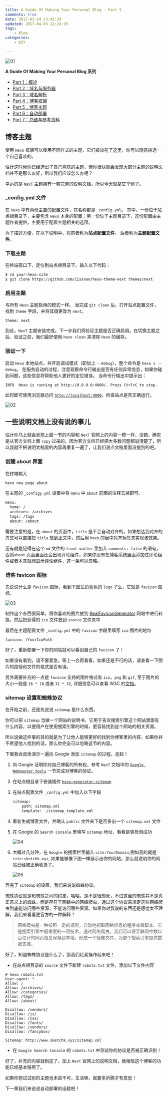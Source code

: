 ```yaml
---
title: A Guide Of Making Your Personal Blog - Part 5
comments: true
date: 2017-03-24 23:42:29
updated: 2017-04-03 22:24:29
tags:
	- Blog
categories:
	- DIY

---
```


<!-- more -->

![01](01.png)

**A Guide Of Making Your Personal Blog 系列**

* [Part 1：概述](http://sketchk.xyz/2017/03/24/A-Guide-Of-Making-Your-Personal-Blog-Part-1/)
* [Part 2：域名与服务器](http://sketchk.xyz/2017/03/24/A-Guide-Of-Making-Your-Personal-Blog-Part-2/)
* [Part 3：域名解析](http://sketchk.xyz/2017/03/24/A-Guide-Of-Making-Your-Personal-Blog-Part-3/)
* [Part 4：博客框架](http://sketchk.xyz/2017/03/24/A-Guide-Of-Making-Your-Personal-Blog-Part-4/)
* [Part 5：博客主题](http://sketchk.xyz/2017/03/24/A-Guide-Of-Making-Your-Personal-Blog-Part-5/)
* [Part 6：自动部署](http://sketchk.xyz/2017/03/24/A-Guide-Of-Making-Your-Personal-Blog-Part-6/)
* [Part 7：总结与参考资料](http://sketchk.xyz/2017/03/24/A-Guide-Of-Making-Your-Personal-Blog-Part-7/)

## 博客主题

使用 `Hexo` 框架可以使用不同样式的主题，它们被放在了[这里](https://hexo.io/themes/)，你可以随意挑选一个自己喜欢的。

估计这时候你已经选出了自己喜欢的主题，但你很快就会发现大部分主题的说明文档并不是那么友好，所以我们应该怎么办呢？

幸运的是 [`NexT`](https://theme-next.iissnan.com/) 主题拥有一套完整的说明文档，所以今天就拿它举例了。

### _config.yml 文件

在 `Hexo` 中有两份主要的配置文件，其名称都是 `_config.yml`。 其中，一份位于站点根目录下，主要包含 `Hexo` 本身的配置；另一份位于主题目录下，这份配置由主题作者提供，主要用于配置主题相关的选项。

为了描述方便，在以下说明中，将前者称为**站点配置文件**， 后者称为**主题配置文件**。

### 下载主题

在终端窗口下，定位到站点根目录下。输入以下代码：

```bash
$ cd your-hexo-site
$ git clone https://github.com/iissnan/hexo-theme-next themes/next
```

### 启用主题

与所有 `Hexo` 主题启用的模式一样。 当完成 `git cloen` 后，打开站点配置文件， 找到 `theme` 字段，并将其值更改为 `next`。

```
theme: next

```

到此，`NexT` 主题安装完成。下一步我们将验证主题是否正确启用。在切换主题之后、验证之前，我们最好使用 `hexo clean` 来清除 `Hexo` 的缓存。

### 验证一下

启动 `Hexo` 本地站点，并开启调试模式（即加上 `--debug`），整个命令是 `hexo s --debug`。 在服务启动的过程，注意观察命令行输出是否有任何异常信息，如果你碰到问题，这些信息将帮助他人更好的定位错误。 当命令行输出中提示出：

```
INFO  Hexo is running at http://0.0.0.0:4000/. Press Ctrl+C to stop.
```

此时即可使用浏览器访问 [`http://localhost:4000`](http://localhost:4000)，检查站点是否正确运行。

![02](02.jpg)


## 一些说明文档上没有说的事儿

估计你马上就会发现上面一节的内容和 `NexT` 官网上的内容一模一样，没错，确实是从官方文档上面 `copy` 过来的，因为官方文档已经把大多数问题都说清楚了，所以我就不把说明文档里的内容再重复一遍了，让我们说点文档里面没提到的吧。

### 创建 about 界面

在终端输入

```bash
hexo new page about
```

在主题的 `_configy.yml` 设置中将 `menu` 中 `about` 前面的注释去掉即可。

```bash
menu:
  home: /
  archives: /archives
  tags: /tags
  about: /about
```

需要注意的是，在 `about` 的页面中，`title` 是不会自动对齐的，如果想达到对齐的方式可以直接把 `title` 放到正文中，然后用 `hexo` 的居中对齐标签来实现该效果。

还有就是记得在这个 `md` 文件的 `front-matter` 里加入 `comments: false` 的语句，否则`about` 页面里面还会出现评论组件，如果你没有在博客系统里面添加过评论组件或者本意就想显示评论组件，这一条可以忽略。

### 博客 favicon 图标

先说说什么是 `favicon` 图标，看到下图左边蓝色的 `logo` 了么，它就是 `favicon` 图标。

![03](03.jpg)

制作这个东西很简单，将你喜欢的图片放到 [RealFaviconGenerator](http://realfavicongenerator.net/) 网站中进行转换，然后把获得的 `ico` 文件放到 `source` 文件夹中

最后在主题配置文件 `_config.yml` 中的 `favicon` 字段里填写 `ico` 图片的地址

```
favicon: /YourIcoPath
```

好了，重新部署一下你的网站就可以看到自己的 `favicon` 了！

如果没有看到，请不要着急，等上一会再看看，如果还是不行的话，请查看一下图片的路径和文件的格式是否有误。

另外需要补充的一点是 `favicon` 支持的图片格式有 `ico`，`png` 和 `gif`, 至于图片的大小一般是 `16 * 16` 或者 `32 * 32`, 详细信息可以查看 W3C 的[文档](https://www.w3.org/2005/10/howto-favicon)。

### sitemap 设置和蜘蛛协议

在开始之前，还是先说说 `sitemap` 是什么东西。

你可以把 `sitemap` 当做一个网站的说明书，它用于告诉搜索引擎这个网站里面有什么内容，以便用户在使用搜索引擎的时候，更容易找到这个网站的相关资源。

所以说做这件事的目的就是为了让他人能够更好的找到你博客里的内容，如果你并不希望他人找到的话，那么你完全可以忽略这节的内容。

下面我会具体演示一遍向 Google 添加 `sitemap` 的过程，走起！

1. 向 Google 证明你对自己博客的所有权，参考 `NexT` 文档中的 [`Google Webmaster tools`](https://theme-next.iissnan.com/third-party-services.html#google-webmaster-tools) 一节完成对博客的验证。
2. 在站点根目录下安装插件 [`hexo-generator-sitemap`](https://github.com/hexojs/hexo-generator-sitemap)
3. 在站点配置文件 `_config.yml` 中加入以下字段

	```bash
	sitemap:
	    path: sitemap.xml
	    template: ./sitemap_template.xml
	```

4. 重新生成博客文件，并确认 `public` 文件夹下是否多出一个 `sitemap.xml` 文件
5. 在 Google 的 `Search Console` 里填写 `sitemap` 地址，看看是否检测成功

	![04](04.jpg)

6. 大概过几分钟，在 `Google` 的搜索栏里输入 `site:YourDomain`,例如我的就是`site:sketchk.xyz`, 如果能够像下图一样展示出你的网站，那么就说明你的网站已经被正确收录了。

	![05](05.jpg)

弄完了 `sitemap` 的设置，我们来说说蜘蛛协议。

蜘蛛协议就是和蜘蛛之间的约定，哈哈，是不是很想死，不过这里的蜘蛛并不是真正意义上的蜘蛛，而是存在于网络中的网络爬虫，通过这个协议来规定这些网络爬虫到底能访问哪些资源，不能访问哪些资源。如果你对我说的东西还是感觉太不理解，我们来看看更官方的一种解释？

> 网络爬虫是一种按照一定的规则，自动地抓取网络信息的程序或者脚本。它是搜索引擎中最重要的一项技术，通过网络爬虫，我们可以将互联网中数以百亿计的网页信息保存到本地，形成一个镜像文件，为整个搜索引擎提供数据支撑。

好了，知道蜘蛛协议是什么了，那我们赶紧操作起来吧！

* 在站点根目录的 `source` 文件下新建 `robots.txt` 文件，添加以下文件内容

```
# hexo robots.txt
User-agent: *
Allow: /
Allow: /archives/
Allow: /categories/
Allow: /tags/
Allow: /about/

Disallow: /vendors/
Disallow: /js/
Disallow: /css/
Disallow: /fonts/
Disallow: /vendors/
Disallow: /fancybox/

Sitemap: http://www.sketchk.xyz/sitemap.xml
```

* 在 `Google Search Console` 的 `robots.txt` 中测试你的协议是否被正确识别！

好了，补充的内容就到这了，加上 `Next` 官网上的说明文档，我相信这个博客的功能已经基本够用了。

如果你想试试别的主题也未尝不可，生活嘛，就要多折腾才有意思！

下一章我们来说说自动部署的话题吧！